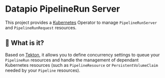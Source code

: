 # Datapio PipelineRun Server

This project provides a [Kubernetes](https://kubernetes.io) Operator to manage
`PipelineRunServer` and `PipelineRunRequest` resources.

## :mag_right: What is it?

Based on [Tekton](https://tekton.dev), it allows you to define concurrency
settings to queue your `PipelineRun` resources and handle the management of
dependant Kubernetes resources (such as `PipelineResource` or
`PersistentVolumeClaim` needed by your `Pipeline` resources).
